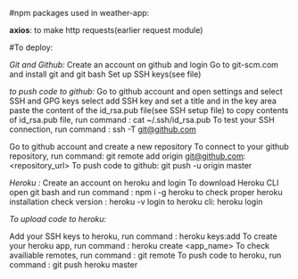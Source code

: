 #npm packages used in weather-app:

**axios**: to make http requests(earlier request module)














#To deploy:

*Git and Github:*
Create an account on github and login
Go to git-scm.com and install git and git bash
Set up SSH keys(see file)

*to push code to github:*
Go to github account and open settings and select SSH and GPG keys
select add SSH key and set a title and in the key area paste the content of the id_rsa.pub file(see SSH setup file)
to copy contents of id_rsa.pub file, run command : cat ~/.ssh/id_rsa.pub
To test your SSH connection, run command : ssh -T git@github.com

Go to github account and create a new repository
To connect to your github repository, run command: git remote add origin git@github.com:<repository_url>
To push code to github: git push -u origin master



*Heroku :*
Create an account on heroku and login
To download Heroku CLI open git bash and run command : npm i -g heroku
to check proper heroku installation check version : heroku -v
login to heroku cli: heroku login 

*To upload code to heroku:*

Add your SSH keys to heroku, run command : heroku keys:add
To create your heroku app, run command : heroku create <app_name>
To check availiable remotes, run command : git remote
To push code to heroku, run command : git push heroku master